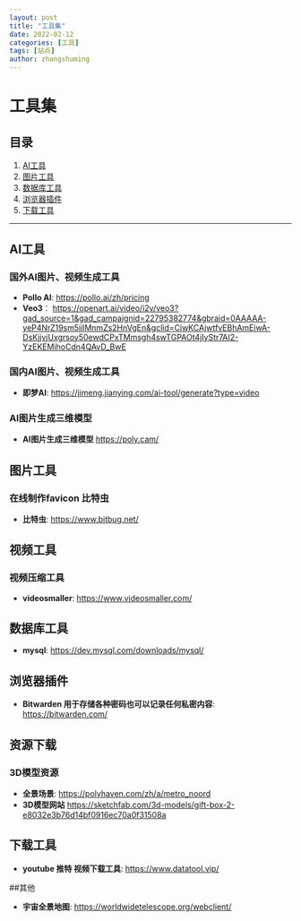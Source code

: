 ```yaml
---
layout: post
title: "工具集"
date: 2022-02-12
categories: [工具]
tags: [站点]
author: zhangshuming
---
```


# 工具集

## 目录

1. [AI工具](#AI工具)
2. [图片工具](#图片工具)
3. [数据库工具](#数据库工具)
4. [浏览器插件](#浏览器插件)
5. [下载工具](#下载工具)

---

## AI工具

### 国外AI图片、视频生成工具
- **Pollo AI**: <a href="https://pollo.ai/zh/pricing" target="_blank">https://pollo.ai/zh/pricing</a>
- **Veo3**： <a href="https://openart.ai/video/i2v/veo3?gad_source=1&gad_campaignid=22795382774&gbraid=0AAAAA-yeP4NrZ19sm5jjlMnmZs2HnVgEn&gclid=CjwKCAjwtfvEBhAmEiwA-DsKjjvjUxgrsoy50ewdCPxTMmsgh4swTGPAOt4jIyStr7AI2-YzEKEMihoCdn4QAvD_BwE" target="_blank">https://openart.ai/video/i2v/veo3?gad_source=1&gad_campaignid=22795382774&gbraid=0AAAAA-yeP4NrZ19sm5jjlMnmZs2HnVgEn&gclid=CjwKCAjwtfvEBhAmEiwA-DsKjjvjUxgrsoy50ewdCPxTMmsgh4swTGPAOt4jIyStr7AI2-YzEKEMihoCdn4QAvD_BwE</a>

### 国内AI图片、视频生成工具
- **即梦AI**: <a href="https://jimeng.jianying.com/ai-tool/generate?type=video" target="_blank">https://jimeng.jianying.com/ai-tool/generate?type=video</a>

### AI图片生成三维模型
- **AI图片生成三维模型** <a href="https://poly.cam/" target="_blank">https://poly.cam/

## 图片工具

### 在线制作favicon 比特虫
- **比特虫**: <a href="https://www.bitbug.net/" target="_blank">https://www.bitbug.net/</a>

## 视频工具
### 视频压缩工具
- **videosmaller**: <a href="https://www.videosmaller.com/" target="_blank">https://www.videosmaller.com/</a>



## 数据库工具
- **mysql**: <a href="https://dev.mysql.com/downloads/mysql/" target="_blank">https://dev.mysql.com/downloads/mysql/</a>


## 浏览器插件
- **Bitwarden 用于存储各种密码也可以记录任何私密内容**: <a href="https://bitwarden.com/" target="_blank">https://bitwarden.com/</a>

## 资源下载
### 3D模型资源
- **全景场景**: <a href="https://polyhaven.com/zh/a/metro_noord" target="_blank">https://polyhaven.com/zh/a/metro_noord</a>
- **3D模型网站** <a href="https://sketchfab.com/3d-models/gift-box-2-e8032e3b76d14bf0916ec70a0f31508a" target="_blank">https://sketchfab.com/3d-models/gift-box-2-e8032e3b76d14bf0916ec70a0f31508a</a>




## 下载工具
- **youtube 推特 视频下载工具**: <a href="https://www.datatool.vip/" target="_blank">https://www.datatool.vip/</a>




##其他
- **宇宙全景地图**: <a href="https://worldwidetelescope.org/webclient/" target="_blank">https://worldwidetelescope.org/webclient/</a>